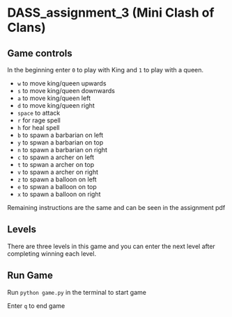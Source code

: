 # DASS_assignment_3 (Mini Clash of Clans)

## Game controls

In the beginning enter `0` to play with King and `1` to play with a queen.

- `w` to move king/queen upwards
- `s` to move king/queen downwards
- `a` to move king/queen left
- `d` to move king/queen right
- `space` to attack
- `r` for rage spell
- `h` for heal spell
- `b` to spawn a barbarian on left
- `y` to spwan a barbarian on top
- `n` to spawn a barbarian on right
- `c` to spawn a archer on left
- `t` to spwan a archer on top
- `v` to spawn a archer on right
- `z` to spawn a balloon on left
- `e` to spwan a balloon on top
- `x` to spawn a balloon on right

Remaining instructions are the same and can be seen in the assignment pdf

## Levels

There are three levels in this game and you can enter the next level after completing winning each level.

## Run Game

Run `python game.py` in the terminal to start game

Enter `q` to end game
